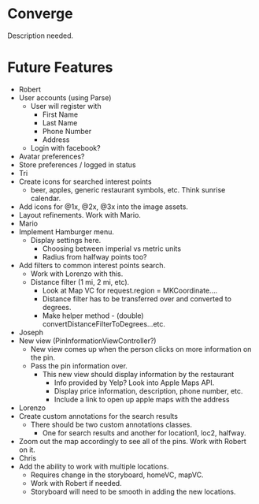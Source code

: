 # Converge

Description needed.

# Future Features
 * Robert
  * User accounts (using Parse)
    * User will register with
      * First Name
      * Last Name
      * Phone Number
      * Address
    * Login with facebook?
   * Avatar preferences?
   * Store preferences / logged in status
 * Tri
  * Create icons for searched interest points
    * beer, apples, generic restaurant symbols, etc. Think sunrise calendar.
  * Add icons for @1x, @2x, @3x into the image assets.
  * Layout refinements. Work with Mario.
 * Mario
  * Implement Hamburger menu.
    * Display settings here.
      * Choosing between imperial vs metric units
      * Radius from halfway points too?
  * Add filters to common interest points search.
    * Work with Lorenzo with this.
    * Distance filter (1 mi, 2 mi, etc). 
      * Look at Map VC for request.region = MKCoordinate....
      * Distance filter has to be transferred over and converted to degrees.
      * Make helper method - (double) convertDistanceFilterToDegrees...etc.
 * Joseph
  * New view (PinInformationViewController?)
    * New view comes up when the person clicks on more information on the pin.
    * Pass the pin information over.
      * This new view should display information by the restaurant
        * Info provided by Yelp? Look into Apple Maps API.
        * Display price information, description, phone number, etc.
        * Include a link to open up apple maps with the address
 * Lorenzo
  * Create custom annotations for the search results
    * There should be two custom annotations classes. 
      * One for search results and another for location1, loc2, halfway.
  * Zoom out the map accordingly to see all of the pins. Work with Robert on it.
 * Chris
  * Add the ability to work with multiple locations.
    * Requires change in the storyboard, homeVC, mapVC. 
    * Work with Robert if needed.
    * Storyboard will need to be smooth in adding the new locations.
 
